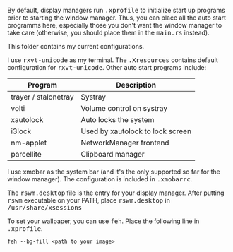 By default, display managers run <tt>.xprofile</tt> to initialize
start up programs prior to starting the window manager. Thus, 
you can place all the auto start programms here, especially those
you don't want the window manager to take care (otherwise, you should
place them in the <tt>main.rs</tt> instead).

This folder contains my current configurations.

I use <tt>rxvt-unicode</tt> as my terminal. The <tt>.Xresources</tt>
contains default configuration for <tt>rxvt-unicode</tt>. Other auto
start programs include:

| Program                  | Description                              |
|--------------------------|------------------------------------------|
| trayer / stalonetray     | Systray                                  |
| volti                    | Volume control on systray                |
| xautolock                | Auto locks the system                    |
| i3lock                   | Used by xautolock to lock screen         |
| nm-applet                | NetworkManager frontend                  |
| parcellite               | Clipboard manager                        |

I use xmobar as the system bar (and it's the only supported so far for
the window manager). The configuration is included in <tt>.xmobarrc</tt>.

The <tt>rswm.desktop</tt> file is the entry for your display manager.
After putting <tt>rswm</tt> executable on your PATH, place <tt>rswm.desktop</tt>
in <tt>/usr/share/xsessions</tt>

To set your wallpaper, you can use <tt>feh</tt>. Place the following line
in <tt>.xprofile</tt>.

    feh --bg-fill <path to your image>

